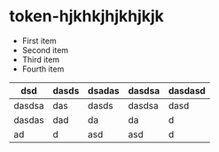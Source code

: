 # token-hjkhkjhjkhjkjk

- First item
- Second item
- Third item
- Fourth item


| dsd    | dasds | dsadas | dasdsa | dasdasd |
|--------|-------|--------|--------|---------|
| dasdsa | das   | dasds  | dasdsa | dasd    |
| dasdas | dad   | da     | da     | d       |
| ad     | d     | asd    | asd    | d       |
